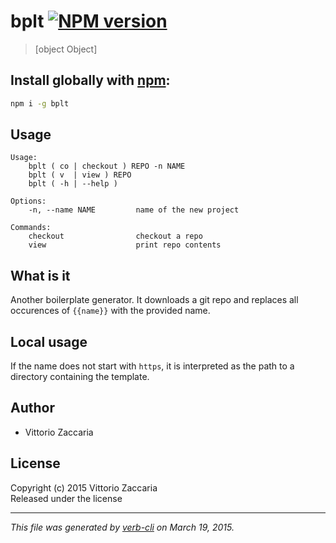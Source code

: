 # bplt [![NPM version](https://badge.fury.io/js/bplt.svg)](http://badge.fury.io/js/bplt)

> [object Object]

## Install globally with [npm](npmjs.org):

```bash
npm i -g bplt
```

## Usage

```
Usage:
    bplt ( co | checkout ) REPO -n NAME 
    bplt ( v  | view ) REPO
    bplt ( -h | --help )

Options:
    -n, --name NAME         name of the new project

Commands:
    checkout                checkout a repo
    view                    print repo contents

```

## What is it

Another boilerplate generator. It downloads a git repo and replaces
all occurences of `{{name}}` with the provided name.

## Local usage

If the name does not start with `https`, it is interpreted as the path to
a directory containing the template.


## Author

* Vittorio Zaccaria

## License
Copyright (c) 2015 Vittorio Zaccaria  
Released under the  license

***

_This file was generated by [verb-cli](https://github.com/assemble/verb-cli) on March 19, 2015._
